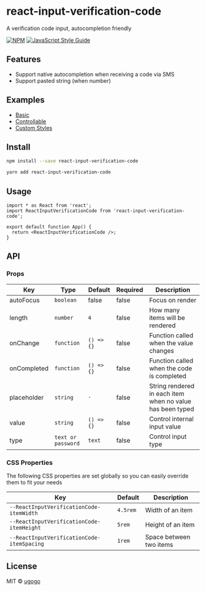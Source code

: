# react-input-verification-code

A verification code input, autocompletion friendly

[![NPM](https://img.shields.io/npm/v/react-input-verification-code.svg)](https://www.npmjs.com/package/react-input-verification-code) [![JavaScript Style Guide](https://img.shields.io/badge/code_style-standard-brightgreen.svg)](https://standardjs.com)

## Features

- Support native autocompletion when receiving a code via SMS
- Support pasted string (when number)

## Examples

- [Basic](https://codesandbox.io/s/basic-6ejdp)
- [Controllable](https://codesandbox.io/s/controllable-32dfy)
- [Custom Styles](https://codesandbox.io/s/custom-styles-bw8s4)

## Install

```bash
npm install --save react-input-verification-code
```

```bash
yarn add react-input-verification-code
```

## Usage

```tsx
import * as React from 'react';
import ReactInputVerificationCode from 'react-input-verification-code';

export default function App() {
  return <ReactInputVerificationCode />;
}
```

## API

### Props

| Key         | Type       | Default    | Required | Description                                               |
| ----------- | ---------- | ---------- | -------- | --------------------------------------------------------- |
| autoFocus   | `boolean`  | false      | false    | Focus on render                                           |
| length      | `number`   | `4`        | false    | How many items will be rendered                           |
| onChange    | `function` | `() => {}` | false     | Function called when the value changes                    |
| onCompleted | `function` | `() => {}` | false    | Function called when the code is completed                |
| placeholder | `string`   | `·`        | false    | String rendered in each item when no value has been typed |
| value       | `string`   | `() => {}` | false    | Control internal input value                              |
| type       | `text or password`   | `text` | false    | Control input type                              |

### CSS Properties

The following CSS properties are set globally so you can easily override them to fit your needs

| Key                                        | Default  | Description             |
| ------------------------------------------ | -------- | ----------------------- |
| `--ReactInputVerificationCode-itemWidth`   | `4.5rem` | Width of an item        |
| `--ReactInputVerificationCode-itemHeight`  | `5rem`   | Height of an item       |
| `--ReactInputVerificationCode-itemSpacing` | `1rem`   | Space between two items |

## License

MIT © [ugogo](https://github.com/ugogo)
